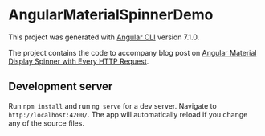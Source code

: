 # AngularMaterialSpinnerDemo

This project was generated with [Angular CLI](https://github.com/angular/angular-cli) version 7.1.0.

The project contains the code to accompany blog post on [Angular Material Display Spinner with Every HTTP Request](https://onthecode.co.uk/angular-display-spinner-every-request/).

## Development server
Run `npm install` and run `ng serve` for a dev server. Navigate to `http://localhost:4200/`. The app will automatically reload if you change any of the source files.


